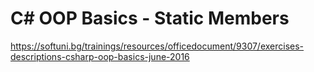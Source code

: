 # C# OOP Basics - Static Members

https://softuni.bg/trainings/resources/officedocument/9307/exercises-descriptions-csharp-oop-basics-june-2016